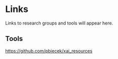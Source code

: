 # Links
Links to research groups and tools will appear here.

## Tools
https://github.com/pbiecek/xai_resources

